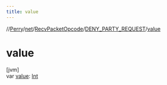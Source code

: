 ```yaml
---
title: value
---
```

//[Perry](../../../../index.html)/[net](../../index.html)/[RecvPacketOpcode](../index.html)/[DENY_PARTY_REQUEST](index.html)/[value](value.html)



# value



[jvm]\
var [value](value.html): [Int](https://kotlinlang.org/api/latest/jvm/stdlib/kotlin/-int/index.html)





